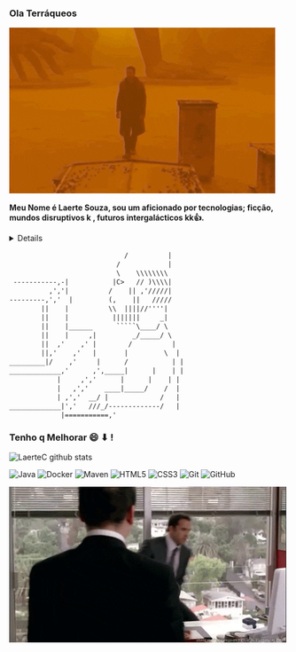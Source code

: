 ###  Ola Terráqueos  

![](Blade.gif)

**Meu Nome é Laerte Souza, sou um aficionado por tecnologias; ficção, mundos disruptivos k , futuros intergalácticos kk:+1:.**
 <details> Gosto muito da linguagem Java ,estudo à uns 2 anos e faço estágio desenvolvendo com Java Web. Embora aqui no meu GitHub possa ter linguagem de marcação e estilização, pois é imprescindível para o mundo web. A grande maioria dos repositórios são particulares , projetos pessoais, simples ou complexo mas com um pouco de atenção se tornam simples.</details>
 
 
 
 ```                           __________
                              /          |
                            /            |
                            \    \\\\\\\\
  -----------,-|           |C>   // )\\\\|
           ,','|          /    || ,'/////|
---------,','  |         (,    ||   /////
         ||    |          \\  ||||//''''|
         ||    |           |||||||     _|
         ||    |______      `````\____/ \
         ||    |     ,|         _/_____/ \
         ||  ,'    ,' |        /          |
         ||,'    ,'   |       |         \  |
_________|/    ,'     |      /           | |
_____________,'      ,',_____|      |    | |
             |     ,','      |      |    | |
             |   ,','    ____|_____/    /  |
             | ,','  __/ |             /   |
_____________|','   ///_/-------------/   |
              |===========,'
```


### Tenho q Melhorar 😄 ⬇ !
<img alt="LaerteC github stats" src="https://github-readme-stats.vercel.app/api?username=LaerteC&&show_icons=true&title_color=ffffff&icon_color=bb2acf&text_color=daf7dc&bg_color=151515" >



![Java](http://img.shields.io/badge/-Java-007396?style=flat-square&logo=java&logoColor=ffffff)
![Docker](https://img.shields.io/badge/-Docker-black?style=flat-square&logo=docker)
![Maven](http://img.shields.io/badge/-Maven-1565c0?style=flat-square&logo=apache-maven)
![HTML5](https://img.shields.io/badge/-HTML5-%23E44D27?style=flat-square&logo=html5&logoColor=ffffff)
![CSS3](https://img.shields.io/badge/-CSS3-%231572B6?style=flat-square&logo=css3)
![Git](https://img.shields.io/badge/-Git-%23F05032?style=flat-square&logo=git&logoColor=%23ffffff)
![GitHub](https://img.shields.io/badge/-GitHub-181717?style=flat-square&logo=github)


![](ofihung.gif)
